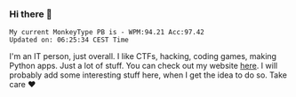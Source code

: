 ### Hi there 👋
<!-- PB START -->
```
My current MonkeyType PB is - WPM:94.21 Acc:97.42
Updated on: 06:25:34 CEST Time
```
<!-- PB END -->
I'm an IT person, just overall. I like CTFs, hacking, coding games, making Python apps. Just a lot of stuff.
You can check out my website [here](https://skill3472.github.io/).
I will probably add some interesting stuff here, when I get the idea to do so. Take care ❤️
